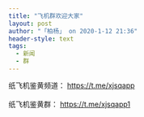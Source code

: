 ```yaml
---
title: "飞机群欢迎大家"
layout: post
author: "「柏杨」 on 2020-1-12 21:36"
header-style: text
tags:
  - 新闻
  - 群
---
```


<head></head>
<body>
  纸飞机鉴黄频道：
 <a href="https://t.me/xjsqapp" target="_blank">https://t.me/xjsqapp</a>
 <br> 
 <br> 纸飞机鉴黄群：
 <a href="https://t.me/xjsqapp1" target="_blank">https://t.me/xjsqapp1</a>
 <br> 
 <br>
</body>


